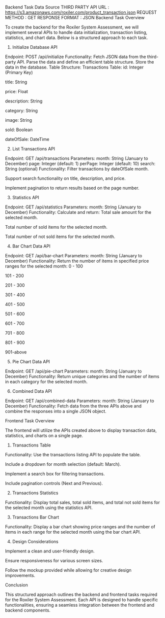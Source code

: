 Backend Task
Data Source
THIRD PARTY API URL : https://s3.amazonaws.com/roxiler.com/product_transaction.json
REQUEST METHOD : GET
RESPONSE FORMAT : JSON
Backend Task Overview

To create the backend for the Roxiler System Assessment, we will implement several APIs to handle data initialization, transaction listing, statistics, and chart data. Below is a structured approach to each task.

1. Initialize Database API

Endpoint: POST /api/initialize
Functionality:
Fetch JSON data from the third-party API.
Parse the data and define an efficient table structure.
Store the data in the database.
Table Structure:
Transactions Table:
id: Integer (Primary Key)

title: String

price: Float

description: String

category: String

image: String

sold: Boolean

dateOfSale: DateTime

2. List Transactions API

Endpoint: GET /api/transactions
Parameters:
month: String (January to December)
page: Integer (default: 1)
perPage: Integer (default: 10)
search: String (optional)
Functionality:
Filter transactions by dateOfSale month.

Support search functionality on title, description, and price.

Implement pagination to return results based on the page number.

3. Statistics API

Endpoint: GET /api/statistics
Parameters:
month: String (January to December)
Functionality:
Calculate and return:
Total sale amount for the selected month.

Total number of sold items for the selected month.

Total number of not sold items for the selected month.

4. Bar Chart Data API

Endpoint: GET /api/bar-chart
Parameters:
month: String (January to December)
Functionality:
Return the number of items in specified price ranges for the selected month:
0 - 100

101 - 200

201 - 300

301 - 400

401 - 500

501 - 600

601 - 700

701 - 800

801 - 900

901-above

5. Pie Chart Data API

Endpoint: GET /api/pie-chart
Parameters:
month: String (January to December)
Functionality:
Return unique categories and the number of items in each category for the selected month.

6. Combined Data API

Endpoint: GET /api/combined-data
Parameters:
month: String (January to December)
Functionality:
Fetch data from the three APIs above and combine the responses into a single JSON object.

Frontend Task Overview

The frontend will utilize the APIs created above to display transaction data, statistics, and charts on a single page.

1. Transactions Table

Functionality:
Use the transactions listing API to populate the table.

Include a dropdown for month selection (default: March).

Implement a search box for filtering transactions.

Include pagination controls (Next and Previous).

2. Transactions Statistics

Functionality:
Display total sales, total sold items, and total not sold items for the selected month using the statistics API.

3. Transactions Bar Chart

Functionality:
Display a bar chart showing price ranges and the number of items in each range for the selected month using the bar chart API.

4. Design Considerations

Implement a clean and user-friendly design.

Ensure responsiveness for various screen sizes.

Follow the mockup provided while allowing for creative design improvements.

Conclusion

This structured approach outlines the backend and frontend tasks required for the Roxiler System Assessment. Each API is designed to handle specific functionalities, ensuring a seamless integration between the frontend and backend components.
